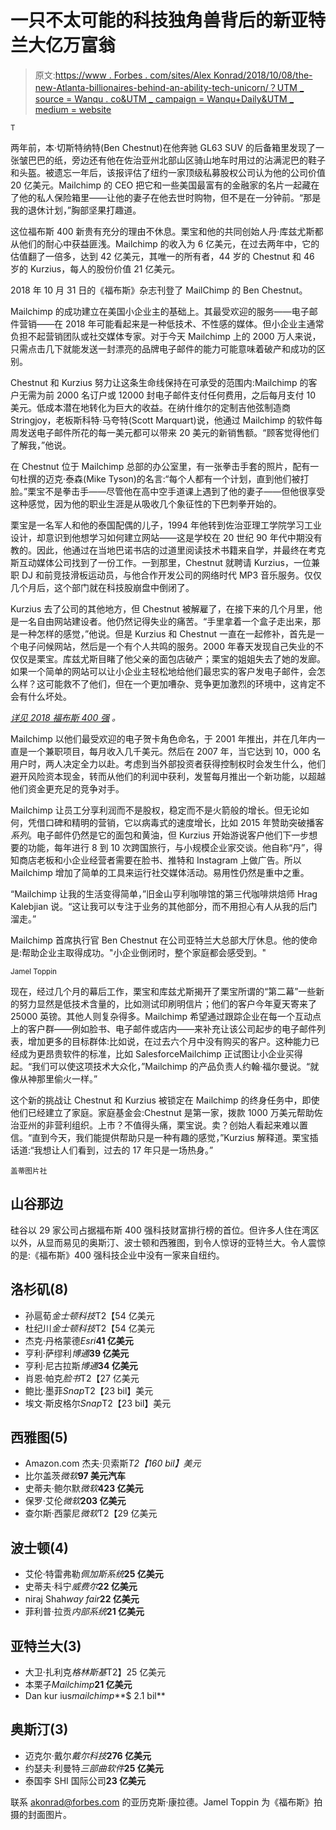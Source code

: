 # 一只不太可能的科技独角兽背后的新亚特兰大亿万富翁

> 原文:[https://www . Forbes . com/sites/Alex Konrad/2018/10/08/the-new-Atlanta-billionaires-behind-an-ability-tech-unicorn/？UTM _ source = Wanqu . co&UTM _ campaign = Wanqu+Daily&UTM _ medium = website](https://www.forbes.com/sites/alexkonrad/2018/10/08/the-new-atlanta-billionaires-behind-an-unlikely-tech-unicorn/?utm_source=wanqu.co&utm_campaign=Wanqu+Daily&utm_medium=website)

<sup class="drop-cap color-accent font-accent">T</sup>

两年前，本·切斯特纳特(Ben Chestnut)在他奔驰 GL63 SUV 的后备箱里发现了一张皱巴巴的纸，旁边还有他在佐治亚州北部山区骑山地车时用过的沾满泥巴的鞋子和头盔。被遗忘一年后，该报评估了纽约一家顶级私募股权公司认为他的公司价值 20 亿美元。Mailchimp 的 CEO 把它和一些美国最富有的金融家的名片一起藏在了他的私人保险箱里——让他的妻子在他去世时购物，但不是在一分钟前。“那是我的退休计划，”胸部坚果打趣道。

<fbs-ad position="top" progressive="" ad-id="article-0-top"></fbs-ad>

这位福布斯 400 新贵有充分的理由不休息。栗宝和他的共同创始人丹·库兹尤斯都从他们的耐心中获益匪浅。Mailchimp 的收入为 6 亿美元，在过去两年中，它的估值翻了一倍多，达到 42 亿美元，其唯一的所有者，44 岁的 Chestnut 和 46 岁的 Kurzius，每人的股份价值 21 亿美元。





2018 年 10 月 31 日的《福布斯》杂志刊登了 MailChimp 的 Ben Chestnut。





Mailchimp 的成功建立在美国小企业主的基础上。其最受欢迎的服务——电子邮件营销——在 2018 年可能看起来是一种低技术、不性感的媒体。但小企业主通常负担不起营销团队或社交媒体专家。对于今天 Mailchimp 上的 2000 万人来说，只需点击几下就能发送一封漂亮的品牌电子邮件的能力可能意味着破产和成功的区别。

Chestnut 和 Kurzius 努力让这条生命线保持在可承受的范围内:Mailchimp 的客户无需为前 2000 名订户或 12000 封电子邮件支付任何费用，之后每月支付 10 美元。低成本潜在地转化为巨大的收益。在纳什维尔的定制吉他弦制造商 Stringjoy，老板斯科特·马夸特(Scott Marquart)说，他通过 Mailchimp 的软件每周发送电子邮件所花的每一美元都可以带来 20 美元的新销售额。“顾客觉得他们了解我，”他说。

在 Chestnut 位于 Mailchimp 总部的办公室里，有一张拳击手套的照片，配有一句杜撰的迈克·泰森(Mike Tyson)的名言:“每个人都有一个计划，直到他们被打脸。”栗宝不是拳击手——尽管他在高中空手道课上遇到了他的妻子——但他很享受这种感觉，因为他的职业生涯是从吸收几个象征性的下巴刺拳开始的。

 <fbs-ad position="topx" progressive="" ad-id="article-0-topx-1">栗宝是一名军人和他的泰国配偶的儿子，1994 年他转到佐治亚理工学院学习工业设计，却意识到他想学习如何建立网站——这是学校在 20 世纪 90 年代中期没有教的。因此，他通过在当地巴诺书店的过道里阅读技术书籍来自学，并最终在考克斯互动媒体公司找到了一份工作。一到那里，Chestnut 就聘请 Kurzius，一位兼职 DJ 和前竞技滑板运动员，与他合作开发公司的网络时代 MP3 音乐服务。仅仅几个月后，这个部门就在科技股崩盘中倒闭了。

Kurzius 去了公司的其他地方，但 Chestnut 被解雇了，在接下来的几个月里，他是一名自由网站建设者。他仍然记得失业的痛苦。“手里拿着一个盒子走出来，那是一种怎样的感觉，”他说。但是 Kurzius 和 Chestnut 一直在一起修补，首先是一个电子问候网站，然后是一个有个人共鸣的服务。2000 年春天发现自己失业的不仅仅是栗宝。库兹尤斯目睹了他父亲的面包店破产；栗宝的姐姐失去了她的发廊。如果一个简单的网站可以让小企业主轻松地给他们最忠实的客户发电子邮件，会怎么样？这可能救不了他们，但在一个更加嘈杂、竞争更加激烈的环境中，这肯定不会有什么坏处。







[*详见 2018 福布斯 400 强*](https://www.forbes.com/forbes-400/#1e41ba737e2f) *。*

Mailchimp 以他们最受欢迎的电子贺卡角色命名，于 2001 年推出，并在几年内一直是一个兼职项目，每月收入几千美元。然后在 2007 年，当它达到 10，000 名用户时，两人决定全力以赴。考虑到当外部投资者获得控制权时会发生什么，他们避开风险资本现金，转而从他们的利润中获利，发誓每月推出一个新功能，以超越他们资金更充足的竞争对手。

 <fbs-ad position="topx" progressive="" ad-id="article-0-topx-2">Mailchimp 让员工分享利润而不是股权，稳定而不是火箭般的增长。但无论如何，凭借口碑和精明的营销，它以病毒式的速度增长，比如 2015 年赞助突破播客*系列*。电子邮件仍然是它的面包和黄油，但 Kurzius 开始游说客户他们下一步想要的功能，每年进行 8 到 10 次跨国旅行，与小规模企业家交谈。他自称“丹”，得知商店老板和小企业经营者需要在脸书、推特和 Instagram 上做广告。所以 Mailchimp 增加了简单的工具来运行社交媒体活动。易用性仍然是重中之重。

“Mailchimp 让我的生活变得简单，”旧金山亨利咖啡馆的第三代咖啡烘焙师 Hrag Kalebjian 说。“这让我可以专注于业务的其他部分，而不用担心有人从我的后门溜走。”





Mailchimp 首席执行官 Ben Chestnut 在公司亚特兰大总部大厅休息。他的使命是:帮助企业主取得成功。"小企业倒闭时，整个家庭都会感受到。"

<small class="color-body light-text">Jamel Toppin</small>



现在，经过几个月的幕后工作，栗宝和库兹尤斯揭开了栗宝所谓的“第二幕”一些新的努力显然是低技术含量的，比如测试印刷明信片；他们的客户今年夏天寄来了 25000 英镑。其他人则复杂得多。Mailchimp 希望通过跟踪企业在每一个互动点上的客户群——例如脸书、电子邮件或店内——来补充让该公司起步的电子邮件列表，增加更多的目标群体:比如说，在过去六个月中没有购买的客户。这种能力已经成为更昂贵软件的标准，比如 SalesforceMailchimp 正试图让小企业买得起。“我们可以使这项技术大众化，”Mailchimp 的产品负责人约翰·福尔曼说。“就像从神那里偷火一样。”

 <fbs-ad position="topx" progressive="" ad-id="article-0-topx-3">这个新的挑战让 Chestnut 和 Kurzius 被锁定在 Mailchimp 的终身任务中，即使他们已经建立了家庭。家庭基金会:Chestnut 是第一家，拨款 1000 万美元帮助佐治亚州的非营利组织。上市？不值得头痛，栗宝说。卖？创始人看起来难以置信。“直到今天，我们能提供帮助只是一种有趣的感觉，”Kurzius 解释道。栗宝插话道:“我想让人们看到，过去的 17 年只是一场热身。”





<small>盖蒂图片社</small>











## **山谷那边**

硅谷以 29 家公司占据福布斯 400 强科技财富排行榜的首位。但许多人住在湾区以外，从显而易见的奥斯汀、波士顿和西雅图，到令人惊讶的亚特兰大。令人震惊的是:《福布斯》400 强科技企业中没有一家来自纽约。

## 洛杉矶(8)

*   孙扈荀*金士顿科技*T2【54 亿美元
*   杜纪川*金士顿科技*T2【54 亿美元
*   杰克·丹格蒙德*Esri***41 亿美元**
*   亨利·萨缪利*博通***39 亿美元**
*   亨利·尼古拉斯*博通***34 亿美元**
*   肖恩·帕克*脸书*T2【27 亿美元
*   鲍比·墨菲*Snap*T2【23 bil】美元
*   埃文·斯皮格尔*Snap*T2【23 bil】美元

## 西雅图(5)

*   Amazon.com 杰夫·贝索斯*T2【160 bil】美元*
*   比尔盖茨*微软***97 美元汽车**
*   史蒂夫·鲍尔默*微软***423 亿美元**
*   保罗·艾伦*微软***203 亿美元**
*   查尔斯·西蒙尼*微软*T2【29 亿美元

## 波士顿(4)

*   艾伦·特雷弗勒*佩加斯系统***25 亿美元**
*   史蒂夫·科宁*威费尔***22 亿美元**
*   niraj Shah*way fair***22 亿美元**
*   菲利普·拉贡*内部系统***21 亿美元**

## 亚特兰大(3)

*   大卫·扎利克*格林斯基*T2】25 亿美元
*   本栗子*Mailchimp***21 亿美元**
*   Dan kur ius*mailchimp***$ 2.1 bil**

## 奥斯汀(3)

*   迈克尔·戴尔*戴尔科技***276 亿美元**
*   约瑟夫·利曼特*三部曲软件***25 亿美元**
*   泰国李 SHI 国际公司**23 亿美元**

联系 akonrad@forbes.com 的亚历克斯·康拉德。Jamel Toppin 为《福布斯》拍摄的封面图片。</fbs-ad></fbs-ad></fbs-ad>